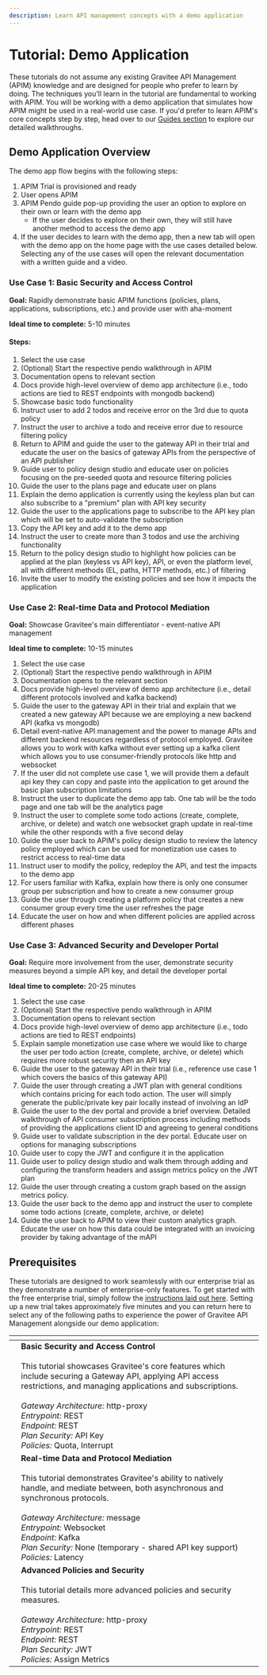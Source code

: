 ```yaml
---
description: Learn API management concepts with a demo application
---
```


# Tutorial: Demo Application

These tutorials do not assume any existing Gravitee API Management (APIM) knowledge and are designed for people who prefer to learn by doing. The techniques you’ll learn in the tutorial are fundamental to working with APIM. You will be working with a demo application that simulates how APIM might be used in a real-world use case. If you'd prefer to learn APIM's core concepts step by step, head over to our [Guides section](../../guides/prologue.md) to explore our detailed walkthroughs.

## Demo Application Overview

The demo app flow begins with the following steps:

1. APIM Trial is provisioned and ready
2. User opens APIM
3. APIM Pendo guide pop-up providing the user an option to explore on their own or learn with the demo app
   * If the user decides to explore on their own, they will still have another method to access the demo app
4. If the user decides to learn with the demo app, then a new tab will open with the demo app on the home page with the use cases detailed below. Selecting any of the use cases will open the relevant documentation with a written guide and a video.

### Use Case 1: Basic Security and Access Control

**Goal:** Rapidly demonstrate basic APIM functions (policies, plans, applications, subscriptions, etc.) and provide user with aha-moment

**Ideal time to complete:** 5-10 minutes

#### Steps:

1. Select the use case&#x20;
2. (Optional) Start the respective pendo walkthrough in APIM
3. Documentation opens to relevant section
4. Docs provide high-level overview of demo app architecture (i.e., todo actions are tied to REST endpoints with mongodb backend)
5. Showcase basic todo functionality
6. Instruct user to add 2 todos and receive error on the 3rd due to quota policy
7. Instruct the user to archive a todo and receive error due to resource filtering policy
8. Return to APIM and guide the user to the gateway API in their trial and educate the user on the basics of gateway APIs from the perspective of an API publisher
9. Guide user to policy design studio and educate user on policies focusing on the pre-seeded quota and resource filtering policies
10. Guide the user to the plans page and educate user on plans
11. Explain the demo application is currently using the keyless plan but can also subscribe to a "premium" plan with API key security
12. Guide the user to the applications page to subscribe to the API key plan which will be set to auto-validate the subscription
13. Copy the API key and add it to the demo app
14. Instruct the user to create more than 3 todos and use the archiving functionality
15. Return to the policy design studio to highlight how policies can be applied at the plan (keyless vs API key), API, or even the platform level, all with different methods (EL, paths, HTTP methods, etc.) of filtering
16. Invite the user to modify the existing policies and see how it impacts the application

### Use Case 2: Real-time Data and Protocol Mediation

**Goal:** Showcase Gravitee's main differentiator - event-native API management

**Ideal time to complete:** 10-15 minutes

1. Select the use case&#x20;
2. (Optional) Start the respective pendo walkthrough in APIM
3. Documentation opens to the relevant section
4. Docs provide high-level overview of demo app architecture (i.e., detail different protocols involved and kafka backend)
5. Guide the user to the gateway API in their trial and explain that we created a new gateway API because we are employing a new backend API (kafka vs mongodb)
6. Detail event-native API management and the power to manage APIs and different backend resources regardless of protocol employed. Gravitee allows you to work with kafka without ever setting up a kafka client which allows you to use consumer-friendly protocols like http and websocket
7. If the user did not complete use case 1, we will provide them a default api key they can copy and paste into the application to get around the basic plan subscription limitations
8. Instruct the user to duplicate the demo app tab. One tab will be the todo page and one tab will be the analytics page
9. Instruct the user to complete some todo actions (create, complete, archive, or delete) and watch one websocket graph update in real-time while the other responds with a five second delay
10. Guide the user back to APIM's policy design studio to review the latency policy employed which can be used for monetization use cases to restrict access to real-time data
11. Instruct user to modify the policy, redeploy the API, and test the impacts to the demo app
12. For users familiar with Kafka, explain how there is only one consumer group per subscription and how to create a new consumer group
13. Guide the user through creating a platform policy that creates a new consumer group every time the user refreshes the page
14. Educate the user on how and when different policies are applied across different phases

### Use Case 3: Advanced Security and Developer Portal

**Goal:** Require more involvement from the user, demonstrate security measures beyond a simple API key, and detail the developer portal

**Ideal time to complete:** 20-25 minutes

1. Select the use case&#x20;
2. (Optional) Start the respective pendo walkthrough in APIM
3. Documentation opens to relevant section
4. Docs provide high-level overview of demo app architecture (i.e., todo actions are tied to REST endpoints)
5. Explain sample monetization use case where we would like to charge the user per todo action (create, complete, archive, or delete) which requires more robust security then an API key
6. Guide the user to the gateway API in their trial (i.e., reference use case 1 which covers the basics of this gateway API)
7. Guide the user through creating a JWT plan with general conditions which contains pricing for each todo action. The user will simply generate the public/private key pair locally instead of involving an IdP
8. Guide the user to the dev portal and provide a brief overview. Detailed walkthrough of API consumer subscription process including methods of providing the applications client ID and agreeing to general conditions
9. Guide user to validate subscription in the dev portal. Educate user on options for managing subscriptions
10. Guide user to copy the JWT and configure it in the application
11. Guide user to policy design studio and walk them through adding and configuring the transform headers and assign metrics policy on the JWT plan
12. Guide the user through creating a custom graph based on the assign metrics policy.
13. Guide the user back to the demo app and instruct the user to complete some todo actions (create, complete, archive, or delete)&#x20;
14. Guide the user back to APIM to view their custom analytics graph. Educate the user on how this data could be integrated with an invoicing provider by taking advantage of the mAPI

## Prerequisites

These tutorials are designed to work seamlessly with our enterprise trial as they demonstrate a number of enterprise-only features. To get started with the free enterprise trial, simply follow the [instructions laid out here](../install-and-upgrade/free-trial.md). Setting up a new trial takes approximately five minutes and you can return here to select any of the following paths to experience the power of Gravitee API Management alongside our demo application:

<table data-view="cards"><thead><tr><th></th><th></th><th></th></tr></thead><tbody><tr><td></td><td><strong>Basic Security and Access Control</strong><br><br>This tutorial showcases Gravitee's core features which include securing a Gateway API, applying API access restrictions, and managing applications and subscriptions.<br><br><em>Gateway Architecture:</em> http-proxy<br><em>Entrypoint:</em> REST<br><em>Endpoint:</em> REST<br><em>Plan Security:</em> API Key<br><em>Policies:</em> Quota, Interrupt</td><td></td></tr><tr><td></td><td><strong>Real-time Data and Protocol Mediation</strong><br><br>This tutorial demonstrates Gravitee's ability to natively handle, and mediate between, both asynchronous and synchronous protocols.<br><br><em>Gateway Architecture:</em> message<br><em>Entrypoint:</em> Websocket<br><em>Endpoint:</em> Kafka<br><em>Plan Security:</em> None (temporary - shared API key support)<br><em>Policies:</em> Latency</td><td></td></tr><tr><td></td><td><strong>Advanced Policies and Security</strong><br><br>This tutorial details more advanced policies and security measures.<br><br><em>Gateway Architecture:</em> http-proxy<br><em>Entrypoint:</em> REST<br><em>Endpoint:</em> REST<br><em>Plan Security:</em> JWT<br><em>Policies:</em> Assign Metrics</td><td></td></tr></tbody></table>

